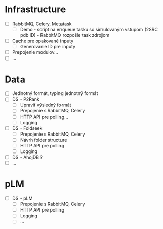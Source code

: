 # Infrastructure
- [ ] RabbitMQ, Celery, Metatask
  - [ ] Demo - script na enqueue tasku so simulovaným vstupom (2SRC pdb ID) - RabbitMQ rozpošle task zdrojom
- [ ] Cache pre opakované inputy
  - [ ] Generovanie ID pre inputy
- [ ] Prepojenie modulov...
- [ ] ...

# Data
- [ ] Jednotný formát, typing jednotný formát
- [ ] DS - P2Rank
  - [ ] Upraviť výsledný formát
  - [ ] Prepojenie s RabbitMQ, Celery
  - [ ] HTTP API pre polling...
  - [ ] Logging
- [ ] DS - Foldseek
  - [ ] Prepojenie s RabbitMQ, Celery
  - [ ] Návrh folder structure
  - [ ] HTTP API pre polling
  - [ ] Logging
- [ ] DS - AhojDB ?
- [ ] ...

# pLM
- [ ] DS - pLM
  - [ ] Prepojenie s RabbitMQ, Celery
  - [ ] HTTP API pre polling
  - [ ] Logging
  - [ ] ...
